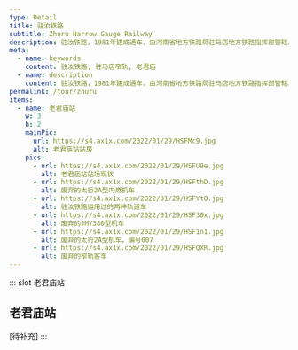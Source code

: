```yaml
---
type: Detail
title: 驻汝铁路
subtitle: Zhuru Narrow Gauge Railway
description: 驻汝铁路，1981年建成通车，由河南省地方铁路局驻马店地方铁路指挥部管辖。<br><br>线路全长33千米，西起驻马店东站，东至汝南站。老君庙站是驻汝线上的枢纽车站，与老独线在此交汇。老独线1976年建成通车，连接汝南县的老君庙站和确山县的独山村站。<br><br>驻汝铁路是河南地方铁路中停运最晚的线路之一。停运前，驻汝线、老独线的主要货源是独山村的矿石。当地停止采矿后，两条线路逐渐失去功能。2013年，驻汝线发生列车在平交道口与汽车相撞的事故，促使线路最终停运。
meta:
  - name: keywords
    content: 驻汝铁路, 驻马店窄轨, 老君庙
  - name: description
    content: 驻汝铁路，1981年建成通车，由河南省地方铁路局驻马店地方铁路指挥部管辖。线路全长33千米，西起驻马店东站，东至汝南站。老君庙站是驻汝线上的枢纽车站，与老独线在此交汇。老独线1976年建成通车，连接汝南县的老君庙站和确山县的独山村站。驻汝铁路是河南地方铁路中停运最晚的线路之一。停运前，驻汝线、老独线的主要货源是独山村的矿石。当地停止采矿后，两条线路逐渐失去功能。2013年，驻汝线发生列车在平交道口与汽车相撞的事故，促使线路最终停运。
permalink: /tour/zhuru
items:
  - name: 老君庙站
    w: 3
    h: 2
    mainPic: 
      url: https://s4.ax1x.com/2022/01/29/HSFMc9.jpg
      alt: 老君庙站站房
    pics:
      - url: https://s4.ax1x.com/2022/01/29/HSFU9e.jpg
        alt: 老君庙站站场现状
      - url: https://s4.ax1x.com/2022/01/29/HSFthD.jpg
        alt: 废弃的太行2A型内燃机车
      - url: https://s4.ax1x.com/2022/01/29/HSFYtO.jpg
        alt: 驻汝铁路运用过的两种轨道车
      - url: https://s4.ax1x.com/2022/01/29/HSF30x.jpg
        alt: 废弃的JMY380型机车
      - url: https://s4.ax1x.com/2022/01/29/HSF1n1.jpg
        alt: 废弃的太行2A型机车，编号007
      - url: https://s4.ax1x.com/2022/01/29/HSFQXR.jpg
        alt: 废弃的窄轨客车
---
```


::: slot 老君庙站
## 老君庙站

\[待补充\]
:::
